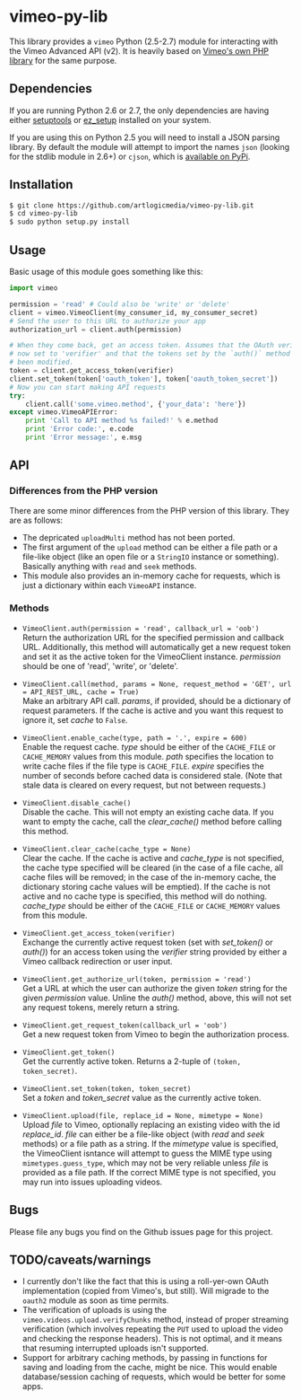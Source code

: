 # vimeo-py-lib

This library provides a `vimeo` Python (2.5-2.7) module for interacting with the
Vimeo Advanced API (v2). It is heavily based on
[Vimeo's own PHP library](https://github.com/vimeo/vimeo-php-lib) for the same
purpose.

## Dependencies

If you are running Python 2.6 or 2.7, the only dependencies are having either
[setuptools](https://pypi.python.org/pypi/setuptools) or
[ez_setup](https://pypi.python.org/pypi/ez_setup) installed on your system.

If you are using this on Python 2.5 you will need to install a JSON parsing
library. By default the module will attempt to import the names `json` (looking
for the stdlib module in 2.6+) or `cjson`, which is
[available on PyPi](https://pypi.python.org/pypi/python-cjson).

## Installation

```bash
$ git clone https://github.com/artlogicmedia/vimeo-py-lib.git
$ cd vimeo-py-lib
$ sudo python setup.py install
```

## Usage

Basic usage of this module goes something like this:

```python
import vimeo

permission = 'read' # Could also be 'write' or 'delete'
client = vimeo.VimeoClient(my_consumer_id, my_consumer_secret)
# Send the user to this URL to authorize your app
authorization_url = client.auth(permission)

# When they come back, get an access token. Assumes that the OAuth verifier is
# now set to 'verifier' and that the tokens set by the `auth()` method haven't
# been modified.
token = client.get_access_token(verifier)
client.set_token(token['oauth_token'], token['oauth_token_secret'])
# Now you can start making API requests
try:
    client.call('some.vimeo.method', {'your_data': 'here'})
except vimeo.VimeoAPIError:
    print 'Call to API method %s failed!' % e.method
    print 'Error code:', e.code
    print 'Error message:', e.msg
```

## API

### Differences from the PHP version

There are some minor differences from the PHP version of this library. They are
as follows:

* The depricated `uploadMulti` method has not been ported.
* The first argument of the `upload` method can be either a file path or a
  file-like object (like an open file or a `StringIO` instance or something).
  Basically anything with `read` and `seek` methods.
* This module also provides an in-memory cache for requests, which is just a
  dictionary within each `VimeoAPI` instance.

### Methods

* `VimeoClient.auth(permission = 'read', callback_url = 'oob')`
  <br>
  Return the authorization URL for the specified permission and callback URL.
  Additionally, this method will automatically get a new request token and set
  it as the active token for the VimeoClient instance. *permission* should be
  one of 'read', 'write', or 'delete'.

* `VimeoClient.call(method, params = None, request_method = 'GET',
  url = API_REST_URL, cache = True)`<br>
  Make an arbitrary API call. *params*, if provided, should be a dictionary of 
  request parameters. If the cache is active and you want this request to ignore
  it, set *cache* to `False`.

* `VimeoClient.enable_cache(type, path = '.', expire = 600)`
  <br>
  Enable the request cache. *type* should be either of the `CACHE_FILE` or
  `CACHE_MEMORY` values from this module. *path* specifies the location to write
  cache files if the file type is `CACHE_FILE`. *expire* specifies the number of
  seconds before cached data is considered stale. (Note that stale data is
  cleared on every request, but not between requests.)

* `VimeoClient.disable_cache()`
  <br>
  Disable the cache. This will not empty an existing cache data. If you want to
  empty the cache, call the *clear_cache()* method before calling this method.

* `VimeoClient.clear_cache(cache_type = None)`
  <br>
  Clear the cache. If the cache is active and *cache_type* is not specified, the
  cache type specified will be cleared (in the case of a file cache, all cache
  files will be removed; in the case of the in-memory cache, the dictionary
  storing cache values will be emptied). If the cache is not active and no cache
  type is specified, this method will do nothing. *cache_type* should be either
  of the `CACHE_FILE` or `CACHE_MEMORY` values from this module.

* `VimeoClient.get_access_token(verifier)`
  <br>
  Exchange the currently active request token (set with *set_token()* or
  *auth()*) for an access token using the *verifier* string provided by either a
  Vimeo callback redirection or user input.

* `VimeoClient.get_authorize_url(token, permission = 'read')`
  <br>
  Get a URL at which the user can authorize the given *token* string for the 
  given *permission* value. Unline the *auth()* method, above, this will not set
  any request tokens, merely return a string.

* `VimeoClient.get_request_token(callback_url = 'oob')`
  <br>
  Get a new request token from Vimeo to begin the authorization process.

* `VimeoClient.get_token()`
  <br>
  Get the currently active token. Returns a 2-tuple of `(token, token_secret)`.

* `VimeoClient.set_token(token, token_secret)`
  <br>
  Set a *token* and *token_secret* value as the currently active token.

* `VimeoClient.upload(file, replace_id = None, mimetype = None)`
  <br>
  Upload *file* to Vimeo, optionally replacing an existing video with the id
  *replace_id*. *file* can either be a file-like object (with *read* and *seek*
  methods) or a file path as a string. If the *mimetype* value is specified, the
  VimeoClient isntance will attempt to guess the MIME type using
  `mimetypes.guess_type`, which may not be very reliable unless *file* is
  provided as a file path. If the correct MIME type is not specified, you may
  run into issues uploading videos.

## Bugs

Please file any bugs you find on the Github issues page for this project.

## TODO/caveats/warnings

* I currently don't like the fact that this is using a roll-yer-own OAuth
  implementation (copied from Vimeo's, but still). Will migrade to the `oauth2`
  module as soon as time permits.
* The verification of uploads is using the `vimeo.videos.upload.verifyChunks`
  method, instead of proper streaming verification (which involves repeating the
  `PUT` used to upload the video and checking the response headers). This is not
  optimal, and it means that resuming interrupted uploads isn't supported.
* Support for arbitrary caching methods, by passing in functions for saving and
  loading from the cache, might be nice. This would enable database/session
  caching of requests, which would be better for some apps.